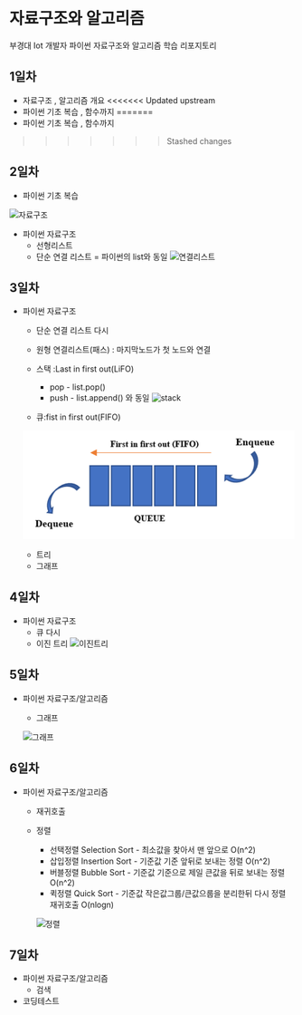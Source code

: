 # 자료구조와 알고리즘
부경대 Iot 개발자 파이썬 자료구조와 알고리즘 학습 리포지토리

## 1일차
- 자료구조 , 알고리즘 개요
<<<<<<< Updated upstream
- 파이썬 기초 복습 , 함수까지
=======
- 파이썬 기초 복습 , 함수까지 

>>>>>>> Stashed changes
## 2일차
- 파이썬 기초 복습

![자료구조](https://t1.daumcdn.net/cfile/tistory/23202B4C53FDC5600C)


- 파이썬 자료구조
    - 선형리스트
    - 단순 연결 리스트 = 파이썬의 list와 동일 
    ![연결리스트](https://upload.wikimedia.org/wikipedia/commons/9/9c/Single_linked_list.png)
    
## 3일차
- 파이썬 자료구조 
    - 단순 연결 리스트 다시
    - 원형 연결리스트(패스) : 마지막노드가 첫 노드와 연결 
    - 스택 :Last in first out(LiFO)
        - pop - list.pop()
        - push - list.append() 와 동일 
    ![stack](https://cs.lmu.edu/~ray/images/stack.gif)

    - 큐:fist in first out(FIFO)

    ![queue](https://github.com/leekminxx/ds-and-algorithm/blob/main/images/queue.png)
    - 트리
    - 그래프
    
## 4일차
- 파이썬 자료구조
    - 큐 다시
    - 이진 트리 
    ![이진트리](https://kahee.github.io//assets/post_img/tree3.png)
## 5일차 
 - 파이썬 자료구조/알고리즘
    - 그래프
      
   ![그래프](https://raw.githubusercontent.com/som7199/ds-and-algorithm/main/images/Graph.png)


    
## 6일차
- 파이썬 자료구조/알고리즘
    - 재귀호출
    - 정렬
        - 선택정렬 Selection Sort - 최소값을 찾아서 맨 앞으로 O(n^2)
        - 삽입정렬 Insertion Sort - 기준값 기준 앞뒤로 보내는 정렬 O(n^2)
        - 버블정렬 Bubble Sort - 기준값 기준으로 제일 큰값을 뒤로 보내는 정렬 O(n^2)
        - 퀵정렬   Quick Sort - 기준값 작은값그룹/큰값으룹을 분리한뒤 다시 정렬 재귀호출 O(nlogn)
          
       ![정렬](https://raw.githubusercontent.com/som7199/ds-and-algorithm/main/images/sorting.jpg)

## 7일차
- 파이썬 자료구조/알고리즘
    - 검색
- 코딩테스트

























